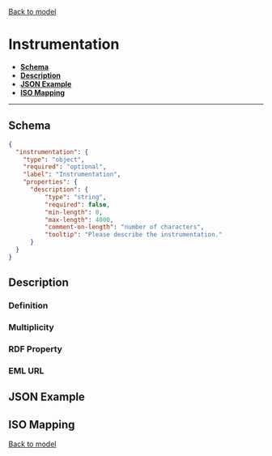 [Back to model](_base.md)

# Instrumentation

- **[Schema](#schema)**
- **[Description](#description)**
- **[JSON Example](#json-example)**
- **[ISO Mapping](#iso-mapping)**
---
## Schema
```json
{
  "instrumentation": {
    "type": "object",
    "required": "optional",
    "label": "Instrumentation",
    "properties": {
      "description": {
          "type": "string",
          "required": false,
          "min-length": 0,
          "max-length": 4000,
          "comment-on-length": "number of characters",
          "tooltip": "Please describe the instrumentation."
      }
  }
}
```

## Description
### Definition
### Multiplicity
### RDF Property
### EML URL

## JSON Example
## ISO Mapping

[Back to model](_base.md)
